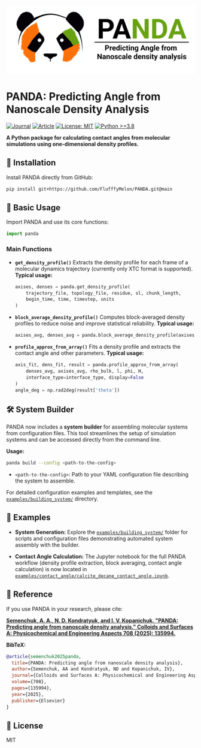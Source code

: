 ![Logo](logo.png)

# PANDA: Predicting Angle from Nanoscale Density Analysis

<p align="left">
  <a href="https://doi.org/10.1016/j.colsurfa.2024.135994"><img alt="Journal" src="https://img.shields.io/badge/journal-Colloids%20%26%20Surfaces%20A-blue"></a>
  <a href="https://doi.org/10.1016/j.colsurfa.2024.135994"><img alt="Article" src="https://img.shields.io/badge/article-Elsevier-green"></a>
  <a href="https://img.shields.io/badge/license-MIT-brightgreen"><img alt="License: MIT" src="https://img.shields.io/badge/license-MIT-brightgreen"></a>
  <a href="https://img.shields.io/badge/python-%3E%3D3.8-blue"><img alt="Python >=3.8" src="https://img.shields.io/badge/python-%3E%3D3.8-blue"></a>
</p>

**A Python package for calculating contact angles from molecular simulations using one-dimensional density profiles.**

## 🚀 Installation

Install PANDA directly from GitHub:

```bash
pip install git+https://github.com/FlufffyMelon/PANDA.git@main
```

## 🧩 Basic Usage

Import PANDA and use its core functions:

```python
import panda
```

### Main Functions

- **`get_density_profile()`**
  Extracts the density profile for each frame of a molecular dynamics trajectory (currently only XTC format is supported).
  **Typical usage:**
  ```python
  axises, denses = panda.get_density_profile(
      trajectory_file, topology_file, residue, sl, chunk_length,
      begin_time, time, timestep, units
  )
  ```

- **`block_average_density_profile()`**
  Computes block-averaged density profiles to reduce noise and improve statistical reliability.
  **Typical usage:**
  ```python
  axises_avg, denses_avg = panda.block_average_density_profile(axises, denses, block_length)
  ```

- **`profile_approx_from_array()`**
  Fits a density profile and extracts the contact angle and other parameters.
  **Typical usage:**
  ```python
  axis_fit, dens_fit, result = panda.profile_approx_from_array(
      denses_avg, axises_avg, rho_bulk, l, phi, H,
      interface_type=interface_type, display=False
  )
  angle_deg = np.rad2deg(result['theta'])
  ```

## 🛠️ System Builder

PANDA now includes a **system builder** for assembling molecular systems from configuration files. This tool streamlines the setup of simulation systems and can be accessed directly from the command line.

**Usage:**
```bash
panda build --config <path-to-the-config>
```
- `<path-to-the-config>`: Path to your YAML configuration file describing the system to assemble.

For detailed configuration examples and templates, see the [`examples/building_system/`](examples/building_system/) directory.

## 📒 Examples

- **System Generation:**
  Explore the [`examples/building_system/`](examples/building_system/) folder for scripts and configuration files demonstrating automated system assembly with the builder.

- **Contact Angle Calculation:**
  The Jupyter notebook for the full PANDA workflow (density profile extraction, block averaging, contact angle calculation) is now located in [`examples/contact_angle/calcite_decane_contact_angle.ipynb`](examples/contact_angle/calcite_decane_contact_angle.ipynb).

## 📖 Reference

If you use PANDA in your research, please cite:

[**Semenchuk, A. A., N. D. Kondratyuk, and I. V. Kopanichuk. "PANDA: Predicting angle from nanoscale density analysis." Colloids and Surfaces A: Physicochemical and Engineering Aspects 708 (2025): 135994.**](https://doi.org/10.1016/j.colsurfa.2024.135994)

**BibTeX:**
```bibtex
@article{semenchuk2025panda,
  title={PANDA: Predicting angle from nanoscale density analysis},
  author={Semenchuk, AA and Kondratyuk, ND and Kopanichuk, IV},
  journal={Colloids and Surfaces A: Physicochemical and Engineering Aspects},
  volume={708},
  pages={135994},
  year={2025},
  publisher={Elsevier}
}
```

## 📝 License
MIT

